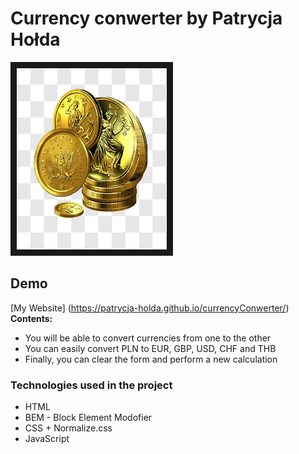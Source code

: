 # Currency conwerter by Patrycja Hołda

<a href="https://github.com/Patrycja-Holda/currencyConwerter/blob/main/images/IkonaStronyCurrencyConwerter.png?raw=true
" target="_blank"><img src="https://github.com/Patrycja-Holda/currencyConwerter/blob/main/images/IkonaStronyCurrencyConwerter.png?raw=true" 
alt="RANDOM COINS" width="240" height="290" border="10" /></a>

## Demo
[My Website] (https://patrycja-holda.github.io/currencyConwerter/)
**Contents:**
- You will be able to convert currencies from one to the other
- You can easily convert PLN to EUR, GBP, USD, CHF and THB
- Finally, you can clear the form and perform a new calculation

### Technologies used in the project

- HTML
- BEM - Block Element Modofier
- CSS + Normalize.css
- JavaScript
